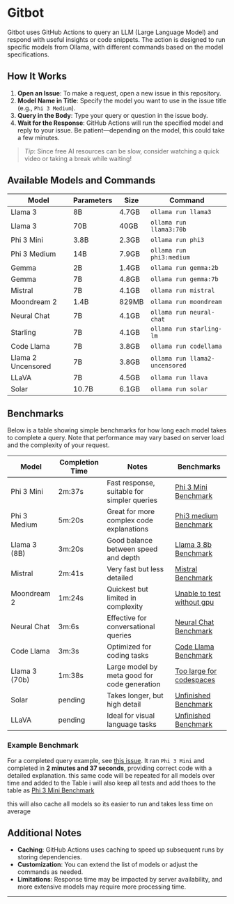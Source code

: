# Gitbot

Gitbot uses GitHub Actions to query an LLM (Large Language Model) and respond with useful insights or code snippets. The action is designed to run specific models from Ollama, with different commands based on the model specifications.

## How It Works
1. **Open an Issue**: To make a request, open a new issue in this repository.
2. **Model Name in Title**: Specify the model you want to use in the issue title (e.g., `Phi 3 Medium`).
3. **Query in the Body**: Type your query or question in the issue body.
4. **Wait for the Response**: GitHub Actions will run the specified model and reply to your issue. Be patient—depending on the model, this could take a few minutes.

> *Tip*: Since free AI resources can be slow, consider watching a quick video or taking a break while waiting!

## Available Models and Commands
| Model                  | Parameters | Size   | Command                       |
|------------------------|------------|--------|-------------------------------|
| Llama 3                | 8B         | 4.7GB  | `ollama run llama3`          |
| Llama 3                | 70B        | 40GB   | `ollama run llama3:70b`      |
| Phi 3 Mini             | 3.8B       | 2.3GB  | `ollama run phi3`            |
| Phi 3 Medium           | 14B        | 7.9GB  | `ollama run phi3:medium`     |
| Gemma                  | 2B         | 1.4GB  | `ollama run gemma:2b`        |
| Gemma                  | 7B         | 4.8GB  | `ollama run gemma:7b`        |
| Mistral                | 7B         | 4.1GB  | `ollama run mistral`         |
| Moondream 2            | 1.4B       | 829MB  | `ollama run moondream`       |
| Neural Chat            | 7B         | 4.1GB  | `ollama run neural-chat`     |
| Starling               | 7B         | 4.1GB  | `ollama run starling-lm`     |
| Code Llama             | 7B         | 3.8GB  | `ollama run codellama`       |
| Llama 2 Uncensored     | 7B         | 3.8GB  | `ollama run llama2-uncensored` |
| LLaVA                  | 7B         | 4.5GB  | `ollama run llava`           |
| Solar                  | 10.7B      | 6.1GB  | `ollama run solar`           |

## Benchmarks
Below is a table showing simple benchmarks for how long each model takes to complete a query. Note that performance may vary based on server load and the complexity of your request.

| Model                  | Completion Time | Notes                                    | Benchmarks                                    |
|------------------------|------------------|--------------------------------------------|-----------------------------------------------|
| Phi 3 Mini             | 2m:37s          | Fast response, suitable for simpler queries | [Phi 3 Mini Benchmark](https://github.com/unaveragetech/Gitbot/issues/17)   |
| Phi 3 Medium           | 5m:20s	         | Great for more complex code explanations    | [Phi3 medium Benchmark](https://github.com/unaveragetech/Gitbot/issues/18)  |
| Llama 3 (8B)           | 3m:20s	         | Good balance between speed and depth        | [Llama 3 8b Benchmark](https://github.com/unaveragetech/Gitbot/issues/19)   |
| Mistral                | 2m:41s	         | Very fast but less detailed                 | [Mistral Benchmark](https://github.com/unaveragetech/Gitbot/issues/20 )     |
| Moondream 2            | 1m:24s         | Quickest but limited in complexity          | [Unable to test without gpu](https://github.com/unaveragetech/Gitbot/issues/21)  |
| Neural Chat            | 3m:6s         | Effective for conversational queries        | [Neural Chat Benchmark](https://github.com/unaveragetech/Gitbot/issues/22)   |
| Code Llama             | 3m:3s	         | Optimized for coding tasks                  |  [Code Llama Benchmark](https://github.com/unaveragetech/Gitbot/issues/23) |
| Llama 3 (70b)          | 1m:38s         | Large model by meta good for code generation |  [Too large for codespaces](https://github.com/unaveragetech/Gitbot/issues/25)|
| Solar                  | pending         | Takes longer, but high detail               |   [Unfinished Benchmark](Undone_benchmark.md)|
| LLaVA                  | pending         | Ideal for visual language tasks             |   [Unfinished Benchmark](Undone_benchmark.md)|


### Example Benchmark
For a completed query example, see [this issue](https://github.com/unaveragetech/Gitbot/issues/17). It ran `Phi 3 Mini` and completed in **2 minutes and 37 seconds**, providing correct code with a detailed explanation. this same code will be repeated for all models over time and added to the Table i will also keep all tests and add thoes to the table as 
[Phi 3 Mini Benchmark](https://github.com/unaveragetech/Gitbot/issues/17)

this will also cache all models so its easier to run and takes less time on average 

## Additional Notes
- **Caching**: GitHub Actions uses caching to speed up subsequent runs by storing dependencies.
- **Customization**: You can extend the list of models or adjust the commands as needed.
- **Limitations**: Response time may be impacted by server availability, and more extensive models may require more processing time.

---
